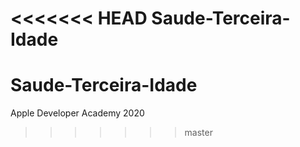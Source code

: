 <<<<<<< HEAD
Saude-Terceira-Idade
=======
# Saude-Terceira-Idade
Apple Developer Academy 2020
>>>>>>> master
